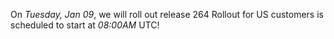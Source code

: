 On *Tuesday, Jan 09*, we will roll out release 264
Rollout for US customers is scheduled to start at *08:00AM* UTC!
